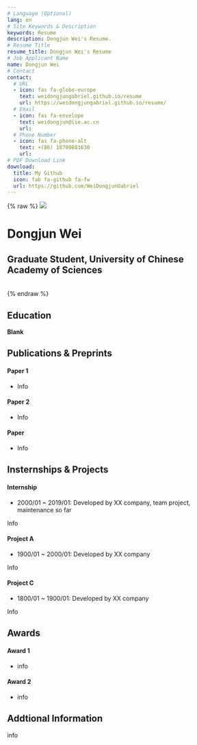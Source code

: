 ```yaml
---
# Language (Optional)
lang: en
# Site Keywords & Description
keywords: Resume
description: Dongjun Wei's Resume.
# Resume Title
resume_title: Dongjun Wei's Resume
# Job Applicant Name
name: Dongjun Wei
# Contact
contact:
  # URL
  - icon: fas fa-globe-europe
    text: weidongjungabriel.github.io/resume
    url: https://weidongjungabriel.github.io/resume/
  # Email
  - icon: fas fa-envelope
    text: weidongjun@iie.ac.cn
    url:
  # Phone Number
  - icon: fas fa-phone-alt
    text: +(86) 18700881630
    url: 
# PDF Download Link
download:
  title: My Github
  icon: fab fa-github fa-fw
  url: https://github.com/WeiDongjunGabriel
---
```


{% raw %}
<grid>
<avatar><img src="https://cdn.jsdelivr.net/gh/weidongjungabriel/resume/src/avatar.jpg"></avatar>
<h1>Dongjun Wei</h1>
<h2>Graduate Student, University of Chinese Academy of Sciences</h2>
<br>
</grid>
{% endraw %}


## Education

**Blank**


## Publications & Preprints


#### Paper 1

- Info

#### Paper 2

- Info

#### Paper

- Info


## Insternships & Projects


#### Internship

- 2000/01 ~ 2019/01: Developed by XX company, team project, maintenance so far

Info

#### Project A

- 1900/01 ~ 2000/01: Developed by XX company

Info

#### Project C

- 1800/01 ~ 1900/01: Developed by XX company

Info

## Awards


#### Award 1 

- info

#### Award 2

- info


## Addtional Information

info
